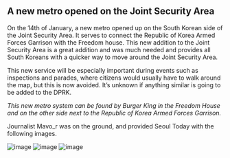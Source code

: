 ## A new metro opened on the Joint Security Area

On the 14th of January, a new metro opened up on the South Korean side of the Joint Security Area. It serves to connect the Republic of Korea Armed Forces Garrison with the Freedom house. This new addition to the Joint Security Area is a great addition and was much needed and provides all South Koreans with a quicker way to move around the Joint Security Area. 

This new service will be especially important during events such as inspections and parades, where citizens would usually have to walk around the map, but this is now avoided. It’s unknown if anything similar is going to be added to the DPRK. 

*This new metro system can be found by Burger King in the Freedom House and on the other side next to the Republic of Korea Armed Forces Garrison.* 

Journalist Mavo_r was on the ground, and provided Seoul Today with the following images.

![image](https://github.com/SeoulToday/seoultoday.github.io/assets/119078441/acb31f29-4866-48db-8362-133740e543d5)
![image](https://github.com/SeoulToday/seoultoday.github.io/assets/119078441/8492c9da-a76a-4b00-a736-23c0778153dc)
![image](https://github.com/SeoulToday/seoultoday.github.io/assets/119078441/8c33c9bd-854a-4804-9bae-3274f25fbfbe)
